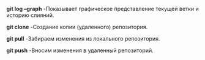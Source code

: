 **git log –graph** 
-Показывает  графическое представление текущей ветки и историю слияний.

**git clone**
-Создание копии (удаленного) репозитория.

**git pull**
-Забираем изменения из локального репозитория.

**git push**
-Вносим изменения в удаленный репозиторий.
